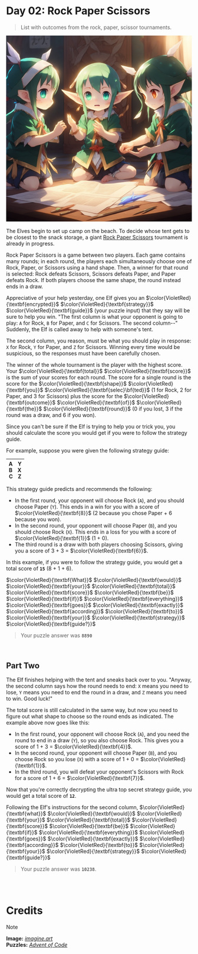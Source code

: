 # Day 02: Rock Paper Scissors
> List with outcomes from the rock, paper, scissor tournaments.
<img src=https://github.com/Kyros0718/Advent_of_Code/blob/main/Media/baby%20elf%20playing%20rock%20paper%20scissors.png>

The Elves begin to set up camp on the beach. To decide whose tent gets to be closest to the snack storage, a giant [Rock Paper Scissors](https://en.wikipedia.org/wiki/Rock_paper_scissors) tournament is already in progress.

Rock Paper Scissors is a game between two players. Each game contains many rounds; in each round, the players each simultaneously choose one of Rock, Paper, or Scissors using a hand shape. Then, a winner for that round is selected: Rock defeats Scissors, Scissors defeats Paper, and Paper defeats Rock. If both players choose the same shape, the round instead ends in a draw.

Appreciative of your help yesterday, one Elf gives you an $\color{VioletRed}{\textbf{encrypted}}$ $\color{VioletRed}{\textbf{strategy}}$ $\color{VioletRed}{\textbf{guide}}$ (your puzzle input) that they say will be sure to help you win. "The first column is what your opponent is going to play: `A` for Rock, `B` for Paper, and `C` for Scissors. The second column--" Suddenly, the Elf is called away to help with someone's tent.

The second column, you reason, must be what you should play in response: `X` for Rock, `Y` for Paper, and `Z` for Scissors. Winning every time would be suspicious, so the responses must have been carefully chosen.

The winner of the whole tournament is the player with the highest score. Your $\color{VioletRed}{\textbf{total}}$ $\color{VioletRed}{\textbf{score}}$ is the sum of your scores for each round. The score for a single round is the score for the $\color{VioletRed}{\textbf{shape}}$ $\color{VioletRed}{\textbf{you}}$ $\color{VioletRed}{\textbf{selec}\bf{ted}}$ (1 for Rock, 2 for Paper, and 3 for Scissors) plus the score for the $\color{VioletRed}{\textbf{outcome}}$ $\color{VioletRed}{\textbf{of}}$ $\color{VioletRed}{\textbf{the}}$ $\color{VioletRed}{\textbf{round}}$ (0 if you lost, 3 if the round was a draw, and 6 if you won).

Since you can't be sure if the Elf is trying to help you or trick you, you should calculate the score you would get if you were to follow the strategy guide.

For example, suppose you were given the following strategy guide:

| A&emsp;Y<br>B&emsp;X<br>C&emsp;Z |
| --- |

This strategy guide predicts and recommends the following:

- In the first round, your opponent will choose Rock (`A`), and you should choose Paper (`Y`). This ends in a win for you with a score of $\color{VioletRed}{\textbf{8}}$ (2 because you chose Paper + 6 because you won).
- In the second round, your opponent will choose Paper (`B`), and you should choose Rock (`X`). This ends in a loss for you with a score of $\color{VioletRed}{\textbf{1}}$ (1 + 0).
- The third round is a draw with both players choosing Scissors, giving you a score of 3 + 3 = $\color{VioletRed}{\textbf{6}}$.

In this example, if you were to follow the strategy guide, you would get a total score of **`15`** (8 + 1 + 6).

$\color{VioletRed}{\textbf{What}}$ $\color{VioletRed}{\textbf{would}}$ $\color{VioletRed}{\textbf{your}}$ $\color{VioletRed}{\textbf{total}}$ $\color{VioletRed}{\textbf{score}}$ $\color{VioletRed}{\textbf{be}}$ $\color{VioletRed}{\textbf{if}}$ $\color{VioletRed}{\textbf{everything}}$ $\color{VioletRed}{\textbf{goes}}$ $\color{VioletRed}{\textbf{exactly}}$ $\color{VioletRed}{\textbf{according}}$ $\color{VioletRed}{\textbf{to}}$ $\color{VioletRed}{\textbf{your}}$ $\color{VioletRed}{\textbf{strategy}}$ $\color{VioletRed}{\textbf{guide?}}$

> Your puzzle answer was **`8890`**

<br>

##  Part Two
The Elf finishes helping with the tent and sneaks back over to you. "Anyway, the second column says how the round needs to end: `X` means you need to lose, `Y` means you need to end the round in a draw, and `Z` means you need to win. Good luck!"

The total score is still calculated in the same way, but now you need to figure out what shape to choose so the round ends as indicated. The example above now goes like this:

- In the first round, your opponent will choose Rock (`A`), and you need the round to end in a draw (`Y`), so you also choose Rock. This gives you a score of 1 + 3 = $\color{VioletRed}{\textbf{4}}$.
- In the second round, your opponent will choose Paper (`B`), and you choose Rock so you lose (`X`) with a score of 1 + 0 = $\color{VioletRed}{\textbf{1}}$.
- In the third round, you will defeat your opponent's Scissors with Rock for a score of 1 + 6 = $\color{VioletRed}{\textbf{7}}$.

Now that you're correctly decrypting the ultra top secret strategy guide, you would get a total score of **`12`**.

Following the Elf's instructions for the second column, $\color{VioletRed}{\textbf{what}}$ $\color{VioletRed}{\textbf{would}}$ $\color{VioletRed}{\textbf{your}}$ $\color{VioletRed}{\textbf{total}}$ $\color{VioletRed}{\textbf{score}}$ $\color{VioletRed}{\textbf{be}}$ $\color{VioletRed}{\textbf{if}}$ $\color{VioletRed}{\textbf{everything}}$ $\color{VioletRed}{\textbf{goes}}$ $\color{VioletRed}{\textbf{exactly}}$ $\color{VioletRed}{\textbf{according}}$ $\color{VioletRed}{\textbf{to}}$ $\color{VioletRed}{\textbf{your}}$ $\color{VioletRed}{\textbf{strategy}}$ $\color{VioletRed}{\textbf{guide?}}$

> Your puzzle answer was **`10238`**.

<br>
<br>

# Credits

> [!NOTE]  
> **Image:** [_imagine.art_](https://www.imagine.art/)<br>
> **Puzzles:** [_Advent of Code_](https://adventofcode.com/)




